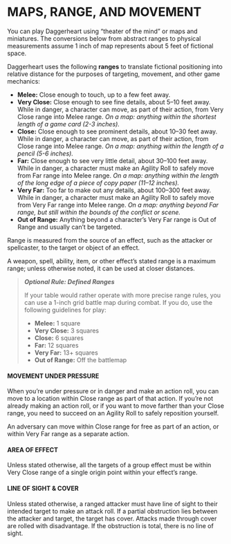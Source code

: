 # MAPS, RANGE, AND MOVEMENT

You can play Daggerheart using “theater of the mind” or maps and miniatures. The conversions below from abstract ranges to physical measurements assume 1 inch of map represents about 5 feet of fictional space.

Daggerheart uses the following **ranges** to translate fictional positioning into relative distance for the purposes of targeting, movement, and other game mechanics:

- **Melee:** Close enough to touch, up to a few feet away.
- **Very Close:** Close enough to see fine details, about 5–10 feet away. While in danger, a character can move, as part of their action, from Very Close range into Melee range. *On a map: anything within the shortest length of a game card (2-3 inches).*
- **Close:** Close enough to see prominent details, about 10–30 feet away. While in danger, a character can move, as part of their action, from Close range into Melee range. *On a map: anything within the length of a pencil (5-6 inches).*
- **Far:** Close enough to see very little detail, about 30–100 feet away. While in danger, a character must make an Agility Roll to safely move from Far range into Melee range. *On a map: anything within the length of the long edge of a piece of copy paper (11–12 inches).*
- **Very Far:** Too far to make out any details, about 100–300 feet away. While in danger, a character must make an Agility Roll to safely move from Very Far range into Melee range. *On a map: anything beyond Far range, but still within the bounds of the conflict or scene.*
- **Out of Range:** Anything beyond a character’s Very Far range is Out of Range and usually can’t be targeted.

Range is measured from the source of an effect, such as the attacker or spellcaster, to the target or object of an effect.

A weapon, spell, ability, item, or other effect’s stated range is a maximum range; unless otherwise noted, it can be used at closer distances.

> ***Optional Rule: Defined Ranges***
>
> If your table would rather operate with more precise range rules, you can use a 1-inch grid battle map during combat. If you do, use the following guidelines for play:
>
> - **Melee:** 1 square
> - **Very Close:** 3 squares
> - **Close:** 6 squares
> - **Far:** 12 squares
> - **Very Far:** 13+ squares
> - **Out of Range:** Off the battlemap

#### MOVEMENT UNDER PRESSURE

When you’re under pressure or in danger and make an action roll, you can move to a location within Close range as part of that action. If you’re not already making an action roll, or if you want to move farther than your Close range, you need to succeed on an Agility Roll to safely reposition yourself.

An adversary can move within Close range for free as part of an action, or within Very Far range as a separate action.

#### AREA OF EFFECT

Unless stated otherwise, all the targets of a group effect must be within Very Close range of a single origin point within your effect’s range.

#### LINE OF SIGHT & COVER

Unless stated otherwise, a ranged attacker must have line of sight to their intended target to make an attack roll. If a partial obstruction lies between the attacker and target, the target has cover. Attacks made through cover are rolled with disadvantage. If the obstruction is total, there is no line of sight.
